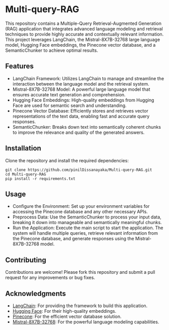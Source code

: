 # Multi-query-RAG

This repository contains a Multiple-Query Retrieval-Augmented Generation (RAG) application that integrates advanced language modeling and retrieval techniques to provide highly accurate and contextually relevant information. This project leverages LangChain, the Mistral-8X7B-32768 large language model, Hugging Face embeddings, the Pinecone vector database, and a SemanticChunker to achieve optimal results.

## Features
- LangChain Framework: Utilizes LangChain to manage and streamline the interaction between the language model and the retrieval system.
- Mistral-8X7B-32768 Model: A powerful large language model that ensures accurate text generation and comprehension.
- Hugging Face Embeddings: High-quality embeddings from Hugging Face are used for semantic search and understanding.
- Pinecone Vector Database: Efficiently stores and retrieves vector representations of the text data, enabling fast and accurate query responses.
- SemanticChunker: Breaks down text into semantically coherent chunks to improve the relevance and quality of the generated answers.

## Installation
Clone the repository and install the required dependencies:
```
git clone https://github.com/pinilDissanayaka/Multi-query-RAG.git
cd Multi-query-RAG
pip install -r requirements.txt
```

## Usage
- Configure the Environment: Set up your environment variables for accessing the Pinecone database and any other necessary APIs.
- Preprocess Data: Use the SemanticChunker to process your input data, breaking it down into manageable and semantically meaningful chunks.
- Run the Application: Execute the main script to start the application. The system will handle multiple queries, retrieve relevant information from the Pinecone database, and generate responses using the Mistral-8X7B-32768 model.

## Contributing
Contributions are welcome! Please fork this repository and submit a pull request for any improvements or bug fixes.

## Acknowledgments
- [LangChain](https://www.langchain.com/): For providing the framework to build this application.
- [Hugging Face](https://huggingface.co/models?library=sentence-transformers&author=sentence-transformers): For their high-quality embeddings.
- [Pinecone](https://www.pinecone.io/): For the efficient vector database solution.
- [Mistral-8X7B-32768](https://mistral.ai/): For the powerful language modeling capabilities.
